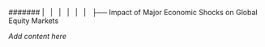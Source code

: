 ####### |   |   |   |   |   |   ├── Impact of Major Economic Shocks on Global Equity Markets

*Add content here*